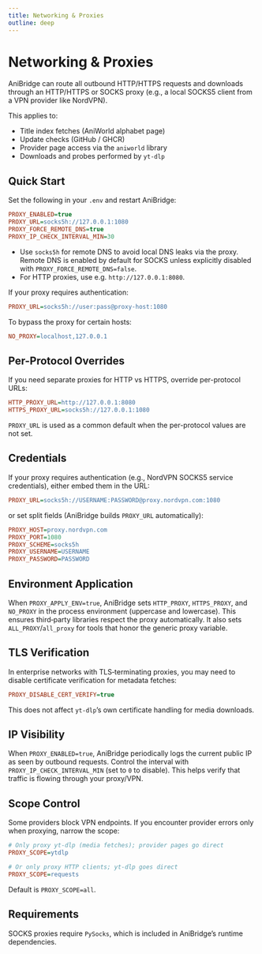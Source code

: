 ```yaml
---
title: Networking & Proxies
outline: deep
---
```


# Networking & Proxies

AniBridge can route all outbound HTTP/HTTPS requests and downloads through an HTTP/HTTPS or SOCKS proxy (e.g., a local SOCKS5 client from a VPN provider like NordVPN).

This applies to:
- Title index fetches (AniWorld alphabet page)
- Update checks (GitHub / GHCR)
- Provider page access via the `aniworld` library
- Downloads and probes performed by `yt-dlp`

## Quick Start

Set the following in your `.env` and restart AniBridge:

```ini
PROXY_ENABLED=true
PROXY_URL=socks5h://127.0.0.1:1080
PROXY_FORCE_REMOTE_DNS=true
PROXY_IP_CHECK_INTERVAL_MIN=30
```

- Use `socks5h` for remote DNS to avoid local DNS leaks via the proxy. Remote DNS is enabled by default for SOCKS unless explicitly disabled with `PROXY_FORCE_REMOTE_DNS=false`.
- For HTTP proxies, use e.g. `http://127.0.0.1:8080`.

If your proxy requires authentication:

```ini
PROXY_URL=socks5h://user:pass@proxy-host:1080
```

To bypass the proxy for certain hosts:

```ini
NO_PROXY=localhost,127.0.0.1
```

## Per-Protocol Overrides

If you need separate proxies for HTTP vs HTTPS, override per-protocol URLs:

```ini
HTTP_PROXY_URL=http://127.0.0.1:8080
HTTPS_PROXY_URL=socks5h://127.0.0.1:1080
```

`PROXY_URL` is used as a common default when the per-protocol values are not set.

## Credentials

If your proxy requires authentication (e.g., NordVPN SOCKS5 service credentials), either embed them in the URL:

```ini
PROXY_URL=socks5h://USERNAME:PASSWORD@proxy.nordvpn.com:1080
```

or set split fields (AniBridge builds `PROXY_URL` automatically):

```ini
PROXY_HOST=proxy.nordvpn.com
PROXY_PORT=1080
PROXY_SCHEME=socks5h
PROXY_USERNAME=USERNAME
PROXY_PASSWORD=PASSWORD
```

## Environment Application

When `PROXY_APPLY_ENV=true`, AniBridge sets `HTTP_PROXY`, `HTTPS_PROXY`, and `NO_PROXY` in the process environment (uppercase and lowercase). This ensures third‑party libraries respect the proxy automatically. It also sets `ALL_PROXY`/`all_proxy` for tools that honor the generic proxy variable.

## TLS Verification

In enterprise networks with TLS‑terminating proxies, you may need to disable certificate verification for metadata fetches:

```ini
PROXY_DISABLE_CERT_VERIFY=true
```

This does not affect `yt-dlp`’s own certificate handling for media downloads.

## IP Visibility

When `PROXY_ENABLED=true`, AniBridge periodically logs the current public IP as seen by outbound requests. Control the interval with `PROXY_IP_CHECK_INTERVAL_MIN` (set to `0` to disable). This helps verify that traffic is flowing through your proxy/VPN.

## Scope Control

Some providers block VPN endpoints. If you encounter provider errors only when proxying, narrow the scope:

```ini
# Only proxy yt-dlp (media fetches); provider pages go direct
PROXY_SCOPE=ytdlp

# Or only proxy HTTP clients; yt-dlp goes direct
PROXY_SCOPE=requests
```

Default is `PROXY_SCOPE=all`.

## Requirements

SOCKS proxies require `PySocks`, which is included in AniBridge’s runtime dependencies.
